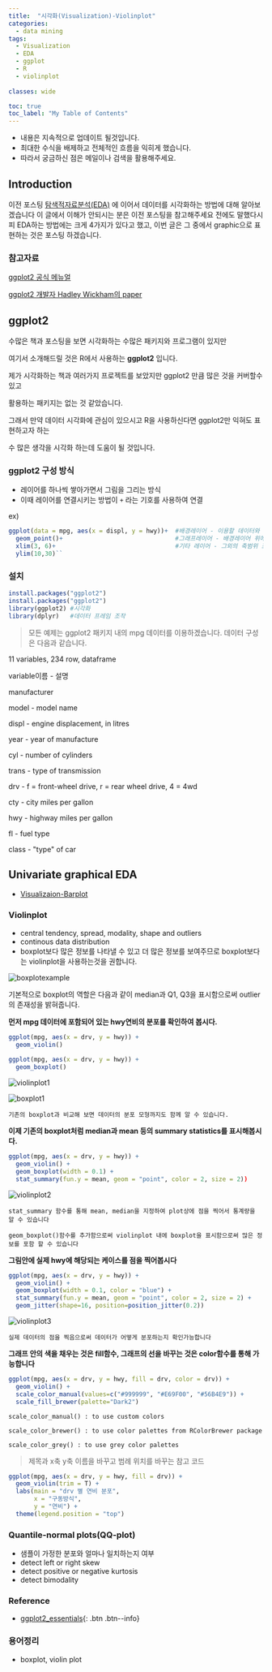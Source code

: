 ```yaml
---
title:  "시각화(Visualization)-Violinplot"
categories:
  - data mining
tags:
  - Visualization
  - EDA
  - ggplot
  - R
  - violinplot
  
classes: wide

toc: true
toc_label: "My Table of Contents"
---
```

* 내용은 지속적으로 업데이트 될것입니다.
* 최대한 수식을 배제하고 전체적인 흐름을 익히게 했습니다.
* 따라서 궁금하신 점은 메일이나 검색을 활용해주세요.

## Introduction
이전 포스팅 [탐색적자료분석(EDA)](https://greenjun.github.io/data%20mining/EDA/) 에 이어서
데이터를 시각화하는 방법에 대해 알아보겠습니다
이 글에서 이해가 안되시는 분은 이전 포스팅을 참고해주세요
전에도 말했다시피  EDA하는 방법에는 크게 4가지가 있다고 했고, 
이번 글은 그 중에서 graphic으로 표현하는 것은 포스팅 하겠습니다.

### 참고자료

[ggplot2 공식 메뉴얼](https://cloud.r-project.org/web/packages/ggplot2/ggplot2.pdf)

[ggplot2 개발자 Hadley Wickham의 paper](http://byrneslab.net/classes/biol607/readings/wickham_layered-grammar.pdf)


## ggplot2
수많은 책과 포스팅을 보면 시각화하는 수많은 패키지와 프로그램이 있지만

여기서 소개해드릴 것은 R에서 사용하는  **ggplot2** 입니다.

제가 시각화하는 책과 여러가지 프로젝트를 보았지만 ggplot2 만큼 많은 것을 커버할수있고 

활용하는 패키지는 없는 것 같았습니다.

그래서 만약 데이터 시각화에 관심이 있으시고 R을 사용하신다면 ggplot2만 익혀도 표현하고자 하는 

수 많은 생각을 시각화 하는데 도움이 될 것입니다.


### ggplot2 구성 방식
* 레이어를 하나씩 쌓아가면서 그림을 그리는 방식
* 이때 레이어를 연결시키는 방법이 `+` 라는 기호를 사용하여 연결

ex)
```R
ggplot(data = mpg, aes(x = displ, y = hwy))+  #배경레이어 - 이용할 데이터와 축을 명시한다.
  geom_point()+                               #그래프레이어 - 배경레이어 위에 어떤 그래프를 그릴지 선택한다.
  xlim(3, 6)+                                 #기타 레이어 - 그외의 축범위 조정 외 수많은 기능들을 실행한다.
  ylim(10,30)``
```

### 설치
```R
install.packages("ggplot2")
install.packages("ggplot2")
library(ggplot2) #시각화 
library(dplyr)   #데이터 프레임 조작
```
> 모든 예제는 ggplot2 패키지 내의 mpg 데이터를 이용하겠습니다. 데이터 구성은 다음과 같습니다.

11 variables, 234 row, dataframe

variable이름 - 설명

manufacturer

model - model name

displ - engine displacement, in litres

year - year of manufacture

cyl - number of cylinders

trans - type of transmission

drv - f = front-wheel drive, r = rear wheel drive, 4 = 4wd

cty - city miles per gallon

hwy - highway miles per gallon

fl - fuel type

class - "type" of car

## Univariate graphical EDA
* [Visualizaion-Barplot](https://greenjun.github.io/data%20mining/Visualizaion-Barplot/)

### Violinplot
* central tendency, spread, modality, shape and outliers
* continous data distribution
* boxplot보다 많은 정보를 나타낼 수 있고 더 많은 정보를 보여주므로 boxplot보다는 violinplot을 사용하는것을 권합니다.

![boxplotexample](/assets/images/boxplotexample.PNG)

기본적으로 boxplot의 역할은 다음과 같이 median과 Q1, Q3을 표시함으로써 outlier의 존재성을 밝혀줍니다.

**먼저 mpg 데이터에 포함되어 있는 hwy연비의 분포를 확인하여 봅시다.**

```R
ggplot(mpg, aes(x = drv, y = hwy)) +
  geom_violin()
  
ggplot(mpg, aes(x = drv, y = hwy)) +
  geom_boxplot()
```

![violinplot1](/assets/images/violinplot1.png)

![boxplot1](/assets/images/boxplot1.png)


`기존의 boxplot과 비교해 보면 데이터의 분포 모형까지도 함께 알 수 있습니다.`

**이제 기존의 boxplot처럼 median과 mean 등의 summary statistics를 표시해봅시다.**

```R
ggplot(mpg, aes(x = drv, y = hwy)) +
  geom_violin() +
  geom_boxplot(width = 0.1) +
  stat_summary(fun.y = mean, geom = "point", color = 2, size = 2))
```

![violinplot2](/assets/images/violinplot2.png)

`stat_summary 함수를 통해 mean, median을 지정하여 plot상에 점을 찍어서 통계량을 알 수 있습니다`

`geom_boxplot()함수를 추가함으로써 violinplot 내에 boxplot을 표시함으로써 많은 정보를 포함 할 수 있습니다`

**그림안에 실제 hwy에 해당되는 케이스를 점을 찍어봅시다**

```R
ggplot(mpg, aes(x = drv, y = hwy)) +
  geom_violin() +
  geom_boxplot(width = 0.1, color = "blue") +
  stat_summary(fun.y = mean, geom = "point", color = 2, size = 2) +
  geom_jitter(shape=16, position=position_jitter(0.2))
```

![violinplot3](/assets/images/violinplot3.png)

`실제 데이터의 점을 찍음으로써 데이터가 어떻게 분포하는지 확인가능합니다`

**그래프 안의 색을 채우는 것은 fill함수, 그래프의 선을 바꾸는 것은 color함수를 통해 가능합니다**

```R
ggplot(mpg, aes(x = drv, y = hwy, fill = drv, color = drv)) +
  geom_violin() +
  scale_color_manual(values=c("#999999", "#E69F00", "#56B4E9")) +
  scale_fill_brewer(palette="Dark2")
```

`scale_color_manual() : to use custom colors`

`scale_color_brewer() : to use color palettes from RColorBrewer package`

`scale_color_grey() : to use grey color palettes`

> 제목과 x축 y축 이름을 바꾸고 범례 위치를 바꾸는 참고 코드

```R
ggplot(mpg, aes(x = drv, y = hwy, fill = drv)) +
  geom_violin(trim = T) +
  labs(main = "drv 별 연비 분포",
       x = "구동방식",
       y = "연비") +
  theme(legend.position = "top")
```

### Quantile-normal plots(QQ-plot)
* 샘플이 가정한 분포와 얼마나 일치하는지 여부
* detect left or right skew
* detect positive or negative kurtosis
* detect bimodality

>
### Reference 
* [ggplot2_essentials](http://www.sthda.com/english/wiki/ggplot2-violin-plot-quick-start-guide-r-software-and-data-visualization){: .btn .btn--info}

>
### 용어정리 
* boxplot, violin plot
